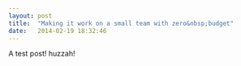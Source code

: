 ```yaml
---
layout: post
title:  "Making it work on a small team with zero&nbsp;budget"
date:   2014-02-19 18:32:46
---
```


A test post! huzzah!